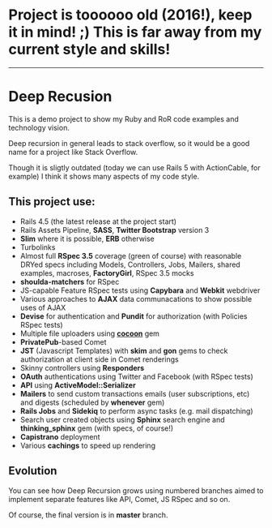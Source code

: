 # Project is toooooo old (2016!), keep it in mind! ;) This is far away from my current style and skills!

-----

# Deep Recusion

This is a demo project to show my Ruby and RoR code examples and technology vision. 

Deep recursion in general leads to stack overflow, so it would be a good
name for a project like Stack Overflow.

Though it is sligtly outdated (today we can use Rails 5 with ActionCable, for example) I think it shows many aspects of my code style.


## This project use:

* Rails 4.5 (the latest release at the project start)
* Rails Assets Pipeline, **SASS**, **Twitter Bootstrap** version 3
* **Slim** where it is possible, **ERB** otherwise
* Turbolinks
* Almost full **RSpec 3.5** coverage (green of course) with reasonable DRYed specs including Models, Controllers, Jobs, Mailers, shared examples, macroses, **FactoryGirl**, RSpec 3.5 mocks
* **shoulda-matchers** for RSpec
* JS-capable Feature RSpec tests using **Capybara** and **Webkit** webdriver
* Various approaches to **AJAX** data communacations to show possible uses of AJAX
* **Devise** for authentication and **Pundit** for authorization (with Policies RSpec tests)
* Multiple file uploaders using **[cocoon](https://github.com/nathanvda/cocoon)** gem
* **PrivatePub**-based Comet
* **JST** (Javascript Templates) with **skim** and **gon** gems to check authorization at client side in Comet renderings
* Skinny controllers using **Responders**
* **OAuth** authentications using Twitter and Facebook (with RSpec tests)
* **API** using **ActiveModel::Serializer**
* **Mailers** to send custom transactions emails (user subscriptions, etc) and digests (scheduled by **whenever** gem)
* **Rails Jobs** and **Sidekiq** to perform async tasks (e.g. mail dispatching)
* Search user created objects using **Sphinx** search engine and **thinking_sphinx** gem (with specs, of course!)
* **Capistrano** deployment
* Various **cachings** to speed up rendering

## Evolution

You can see how Deep Recursion grows using numbered branches aimed to implement separate features like API, Comet, JS RSpec and so on.

Of course, the final version is in **master** branch.
